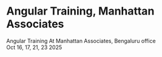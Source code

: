 # Angular Training, Manhattan Associates
Angular Training At Manhattan Associates, Bengaluru office  
Oct 16, 17, 21, 23 2025
